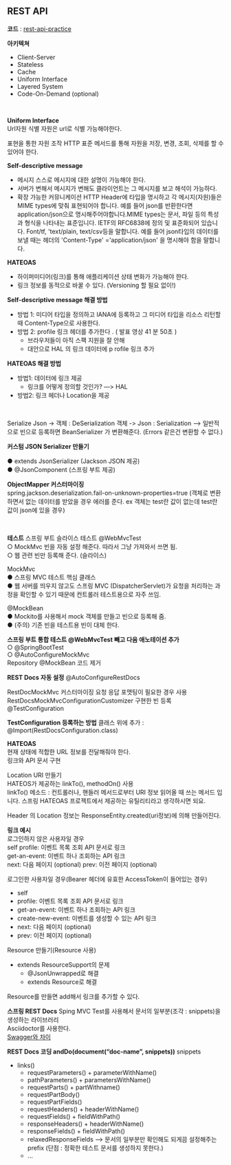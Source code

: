 ## REST API
**코드** : [rest-api-practice](https://github.com/hoonsmemory/rest-api-practice)

**아키텍쳐**
* Client-Server
* Stateless
* Cache 
* Uniform Interface 
* Layered System
* Code-On-Demand (optional) 

<br>

**Uniform Interface**   
Url자원 식별
자원은 url로 식별 가능해야한다.

표현을 통한 자원 조작
HTTP 표준 메서드를 통해 자원을 저장, 변경, 조회, 삭제를 할 수 있어야 한다.

**Self-descriptive message**   
* 메시지 스스로 메시지에 대한 설명이 가능해야 한다.
* 서버가 변해서 메시지가 변해도 클라이언트는 그 메시지를 보고 해석이 가능하다.
* 확장 가능한 커뮤니케이션
HTTP Header에 타입을 명시하고 각 메시지(자원)들은 MIME types에 맞춰 표현되어야 합니다. 예를 들어 json를 반환한다면 application/json으로 명시해주어야합니다.MIME types는 문서, 파일 등의 특성과 형식을 나타내는 표준입니다. IETF의 RFC6838에 정의 및 표준화되어 있습니다. Font/tf, 'text/plain, text/csv등을 말합니다.
예를 들어 json타입의 데이터를 보낼 때는 헤더의 'Content-Type' ='application/json' 을 명시해야 함을 말합니다.


**HATEOAS**  
* 하이퍼미디어(링크)를 통해 애플리케이션 상태 변화가 가능해야 한다.
* 링크 정보를 동적으로 바꿀 수 있다. (Versioning 할 필요 없이!) 


**Self-descriptive message 해결 방법**   
* 방법 1: 미디어 타입을 정의하고 IANA에 등록하고 그 미디어 타입을 리소스 리턴할 때 Content-Type으로 사용한다. 
* 방법 2: profile 링크 헤더를 추가한다 . ( 발표 영상 41 분 50초 ) 
    * 브라우저들이 아직 스팩 지원을 잘 안해
    * 대안으로 HAL 의 링크 데이터에 p rofile 링크 추가 

**HATEOAS 해결 방법**   
* 방법1: 데이터에 링크 제공
    * 링크를 어떻게 정의할 것인가? —> HAL
* 방법2: 링크 헤더나 Location을 제공 

<br>

Serialize
Json -> 객체 : DeSerialization
객체 -> Json : Serialization —> 일반적으로 빈으로 등록하면 BeanSerializer 가 변환해준다. (Errors 같은건 변환할 수 없다.)

**커스텀 JSON Serializer 만들기**  

● extends JsonSerializer<T> (Jackson JSON 제공)  
● @JsonComponent (스프링 부트 제공)  

**ObjectMapper 커스터마이징**  
spring.jackson.deserialization.fail-on-unknown-properties=true (객체로 변환하면서 없는 데이터를 받았을 경우 에러를 준다. ex 객체는 test란 값이 없는데 test란 값이 json에 있을 경우)  

<br>

**테스트**
스프링 부트 슬라이스 테스트 
@WebMvcTest  
○ MockMvc 빈을 자동 설정 해준다. 따라서 그냥 가져와서 쓰면 됨.  
○ 웹 관련 빈만 등록해 준다. (슬라이스)  

MockMvc  
● 스프링 MVC 테스트 핵심 클래스  
● 웹 서버를 띄우지 않고도 스프링 MVC (DispatcherServlet)가 요청을 처리하는 과정을 확인할 수 있기 때문에 컨트롤러 테스트용으로 자주 쓰임.  
  
@MockBean  
● Mockito를 사용해서 mock 객체를 만들고 빈으로 등록해 줌.  
● (주의) 기존 빈을 테스트용 빈이 대체 한다.  
  
**스프링 부트 통합 테스트 @WebMvcTest 빼고 다음 애노테이션 추가**  
○ @SpringBootTest  
○ @AutoConfigureMockMvc  
Repository @MockBean 코드 제거  

**REST Docs 자동 설정** 
@AutoConfigureRestDocs 

RestDocMockMvc 커스터마이징 요청 응답 포맷팅이 필요한 경우 사용
RestDocsMockMvcConfigurationCustomizer 구현한 빈 등록 
@TestConfiguration 

**TestConfiguration 등록하는 방법**
클래스 위에 추가 : @Import(RestDocsConfiguration.class)


**HATEOAS**  
현재 상태에 적합한 URL 정보를 전달해줘야 한다.  
링크와 API 문서 구현  

Location URI 만들기  
HATEOS가 제공하는 linkTo(), methodOn() 사용  
linkTo() 메소드 : 컨트롤러나, 핸들러 메서드로부터 URI 정보 읽어올 때 쓰는 메서드 입니다. 스프링 HATEOAS 프로젝트에서 제공하는 유틸리티라고 생각하시면 되요.  

Header 의 Location 정보는 ResponseEntity.created(uri정보)에 의해 만들어진다.  

**링크 예시**  
로그인하지 않은 사용자일 경우  
self profile: 이벤트 목록 조회 API 문서로 링크  
get-an-event: 이벤트 하나 조회하는 API 링크  
next: 다음 페이지 (optional) prev: 이전 페이지 (optional)   

로그인한 사용자일 경우(Bearer 헤더에 유효한 AccessToken이 들어있는 경우)
* self 
* profile: 이벤트 목록 조회 API 문서로 링크 
* get-an-event: 이벤트 하나 조회하는 API 링크 
* create-new-event: 이벤트를 생성할 수 있는 API 링크
* next: 다음 페이지 (optional) 
* prev: 이전 페이지 (optional) 


Resource 만들기(Resource<T> 사용)
* extends ResourceSupport의 문제 
    * @JsonUnwrapped로 해결
    * extends Resource<T>로 해결 

Resource를 만들면 add해서 링크를 추가할 수 있다.


**스프링 REST Docs**
Sping MVC Test를 사용해서 문서의 일부분(조각 : snippets)을 생성하는 라이브러리  
Asciidoctor를 사용한다.  
[Swagger와 차이](https://velog.io/@monkeydugi/Spring-Rest-Docs-%EC%B1%84%ED%83%9D-%EC%9D%B4%EC%9C%A0)  

**REST Docs 코딩 andDo(document(“doc-name”, snippets))**
snippets  
* links()  
    * requestParameters() + parameterWithName()  
    * pathParameters() + parametersWithName()  
    * requestParts() + partWithname()  
    * requestPartBody()  
    * requestPartFields()  
    * requestHeaders() + headerWithName()   
    * requestFields() + fieldWithPath()  
    * responseHeaders() + headerWithName()   
    * responseFields() + fieldWithPath()  
    * relaxedResponseFields —> 문서의 일부분만 확인해도 되게끔 설정해주는 prefix (단점 : 정확한 테스트 문서를 생성하지 못한다.)  
    * ...   
